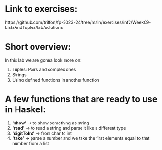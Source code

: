 <h1>Link to exercises:</h1>
<p>https://github.com/triffon/fp-2023-24/tree/main/exercises/inf2/Week09-ListsAndTuples/lab/solutions</p>
<h1>Short overview: </h1>
<p>In this lab we are gonna look more on:
  <ol>
    <li>Tuples: Pairs and complex ones </li>
    <li>Strings</li>
    <li>Using defined functions in another function</li>
  </ol>
</p>
<h1>A few functions that are ready to use in Haskel:</h1>
<p>
  <ol>
    <li><b>'show'</b> -> to show something as string</li>
    <li><b>'read'</b> -> to read a string and parse it like a different type</li>
    <li><b>'digitToInt'</b> -> from char to int</li>
    <li><b>'take'</b> -> parse a number and we take the first elements equal to that number from a list</li>
  </ol>
</p>
